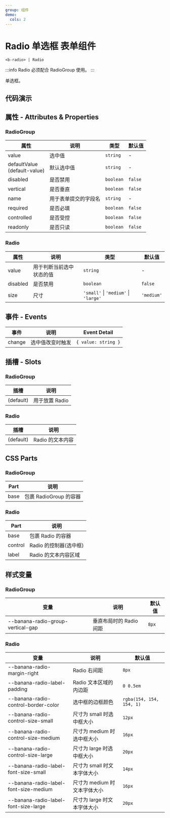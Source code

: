 ```yaml
---
group: 组件
demo:
  cols: 2
---
```


# Radio 单选框 <Badge>表单组件</Badge>

```
<b-radio> | Radio
```

:::info
Radio 必须配合 RadioGroup 使用。
:::

单选框。

## 代码演示

<code src="./demos/basicUsage.tsx"></code>
<code src="./demos/sizes.tsx"></code>
<code src="./demos/disabled.tsx"></code>
<code src="./demos/vertical.tsx"></code>
<code src="./demos/formTest.tsx"></code>

## 属性 - Attributes & Properties

### RadioGroup

| 属性                                | 说明                 | 类型      | 默认值  |
| ----------------------------------- | -------------------- | --------- | ------- |
| value                               | 选中值               | `string`  | -       |
| defaultValue <br /> (default-value) | 默认选中值           | `string`  | -       |
| disabled                            | 是否禁用             | `boolean` | `false` |
| vertical                            | 是否垂直             | `boolean` | `false` |
| name                                | 用于表单提交的字段名 | `string`  | -       |
| required                            | 是否必填             | `boolean` | `false` |
| controlled                          | 是否受控             | `boolean` | `false` |
| readonly                            | 是否只读             | `boolean` | `false` |

### Radio

| 属性     | 说明                     | 类型                                 | 默认值     |
| -------- | ------------------------ | ------------------------------------ | ---------- |
| value    | 用于判断当前选中状态的值 | `string`                             | -          |
| disabled | 是否禁用                 | `boolean`                            | `false`    |
| size     | 尺寸                     | `'small'` \| `'medium'` \| `'large'` | `'medium'` |

## 事件 - Events

| 事件   | 说明             | Event Detail        |
| ------ | ---------------- | ------------------- |
| change | 选中值改变时触发 | `{ value: string }` |

## 插槽 - Slots

### RadioGroup

| 插槽      | 说明           |
| --------- | -------------- |
| (default) | 用于放置 Radio |

### Radio

| 插槽      | 说明             |
| --------- | ---------------- |
| (default) | Radio 的文本内容 |

## CSS Parts

### RadioGroup

| Part | 说明                   |
| ---- | ---------------------- |
| base | 包裹 RadioGroup 的容器 |

### Radio

| Part    | 说明                   |
| ------- | ---------------------- |
| base    | 包裹 Radio 的容器      |
| control | Radio 的控制器(选中框) |
| label   | Radio 的文本内容区域   |

## 样式变量

### RadioGroup

| 变量                              | 说明                    | 默认值 |
| --------------------------------- | ----------------------- | ------ |
| --banana-radio-group-vertical-gap | 垂直布局时的 Radio 间距 | `8px`  |

### Radio

| 变量                                  | 说明                         | 默认值                   |
| ------------------------------------- | ---------------------------- | ------------------------ |
| --banana-radio-margin-right           | Radio 右间距                 | `8px`                    |
| --banana-radio-label-padding          | Radio 文本区域的内边距       | `0 0.5em`                |
| --banana-radio-control-border-color   | 选中框的边框颜色             | `rgba(154, 154, 154, 1)` |
| --banana-radio-control-size-small     | 尺寸为 small 时选中框大小    | `12px`                   |
| --banana-radio-control-size-medium    | 尺寸为 medium 时选中框大小   | `16px`                   |
| --banana-radio-control-size-large     | 尺寸为 large 时选中框大小    | `20px`                   |
| --banana-radio-label-font-size-small  | 尺寸为 small 时文本字体大小  | `14px`                   |
| --banana-radio-label-font-size-medium | 尺寸为 medium 时文本字体大小 | `16px`                   |
| --banana-radio-label-font-size-large  | 尺寸为 large 时文本字体大小  | `20px`                   |
